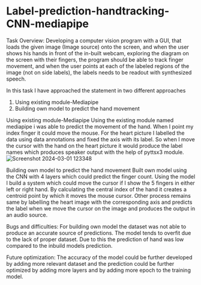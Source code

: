 # Label-prediction-handtracking-CNN-mediapipe

Task Overview:
Developing a computer vision program with a GUI, that loads the given image (Image source)
onto the screen, and when the user shows his hands in front of the in-built webcam,
exploring the diagram on the screen with their fingers, the program should be able to track
finger movement, and when the user points at each of the labeled regions of the image (not
on side labels), the labels needs to be readout with synthesized speech.

In this task I have approached the statement in two different approaches 
1. Using existing module-Mediapipe
2. Building own model to predict the hand movement

Using existing module-Mediapipe
Using the existing module named mediapipe i was able to predict the movement of the hand. When I point my index finger it could move the mouse. For the heart picture I labelled the data using data annotations and fixed the axis with its label. So when I move the cursor with the hand on the heart picture it would produce the label names which produces speaker output with the help of pyttsx3 module.
 ![Screenshot 2024-03-01 123348](https://github.com/navaneeth8056/Label-prediction-handtracking-CNN-mediapipe/assets/126904083/94bdd7f0-90ad-4293-8cce-b745f21c7242)


Building own model to predict the hand movement
Built own model using the CNN with 4 layers which could predict the finger count. Using the model I build a system which could move the cursor if I show the 5 fingers in either left or right hand. By calculating the central index of the hand it creates a centroid point by which it moves the mouse cursor.
Other process remains same by labelling the heart image with the corresponding axis and predicts the label when we move the cursor on the image and produces the output in an audio source.

Bugs and difficulties:
For building own model the dataset was not able to produce an accurate source of predictions. The model tends to overfit due to the lack of proper dataset. Due to this the prediction of hand was low compared to the inbuild models prediction.

Future optimization:
The accuracy of the model could be further developed by adding more relevant dataset and the prediction could be further optimized by adding more layers and by adding more epoch to the training model.
